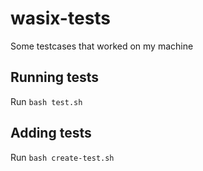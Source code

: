 # wasix-tests
Some testcases that worked on my machine

## Running tests

Run `bash test.sh`

## Adding tests

Run `bash create-test.sh`